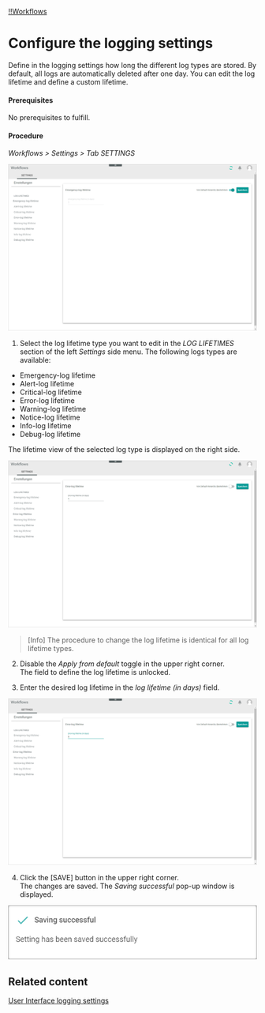 [!!Workflows](ActindoWorkFlow)

# Configure the logging settings

Define in the logging settings how long the different log types are stored. By default, all logs are automatically deleted after one day. You can edit the log lifetime and define a custom lifetime.

#### Prerequisites

No prerequisites to fulfill.

#### Procedure

*Workflows > Settings > Tab SETTINGS*

![Settings](/Assets/Screenshots/ActindoWorkFlow/Settings/Settings.png "[Settings]")

1. Select the log lifetime type you want to edit in the *LOG LIFETIMES* section of the left *Settings* side menu. The following logs types are available:
  - Emergency-log lifetime
  - Alert-log lifetime
  - Critical-log lifetime
  - Error-log lifetime
  - Warning-log lifetime
  - Notice-log lifetime
  - Info-log lifetime
  - Debug-log lifetime


  The lifetime view of the selected log type is displayed on the right side.

  ![Default disabled](/Assets/Screenshots/ActindoWorkFlow/Settings/DefaultDisabled.png "[Default disabled]")

  >[Info] The procedure to change the log lifetime is identical for all log lifetime types.

2. Disable the *Apply from default* toggle in the upper right corner.   
  The field to define the log lifetime is unlocked.

3. Enter the desired log lifetime in the *log lifetime (in days)* field.

  ![New log lifetime](/Assets/Screenshots/ActindoWorkFlow/Settings/NewLogLifetime.png "[New log lifetime]")

4. Click the [SAVE] button in the upper right corner.   
  The changes are saved. The *Saving successful* pop-up window is displayed.

  ![Saving successful](/Assets/Screenshots/ActindoWorkFlow/Settings/SavingSuccessful.png "[Saving successful]")



## Related content

[User Interface logging settings](/ActindoWorkFlow/UserInterface/07a_Settings.md)
